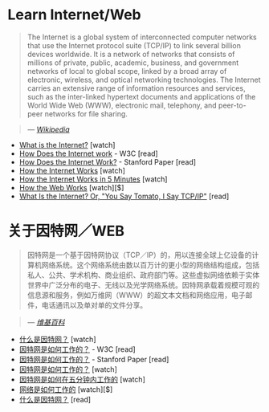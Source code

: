 # Learn Internet/Web

> The Internet is a global system of interconnected computer networks that use the Internet protocol suite (TCP/IP) to link several billion devices worldwide. It is a network of networks that consists of millions of private, public, academic, business, and government networks of local to global scope, linked by a broad array of electronic, wireless, and optical networking technologies. The Internet carries an extensive range of information resources and services, such as the inter-linked hypertext documents and applications of the World Wide Web (WWW), electronic mail, telephony, and peer-to-peer networks for file sharing.

><cite>&#8212; [Wikipedia](https://en.wikipedia.org/wiki/Internet)</cite>

* [What is the Internet?](https://www.youtube.com/watch?v=Dxcc6ycZ73M) [watch]
* [How Does the Internet work](http://www.w3.org/wiki/How_does_the_Internet_work) - W3C [read]
* [How Does the Internet Work?](http://web.stanford.edu/class/msande91si/www-spr04/readings/week1/InternetWhitepaper.htm) - Stanford Paper [read]
* [How the Internet Works](https://www.khanacademy.org/partner-content/code-org/internet-works) [watch]
* [How the Internet Works in 5 Minutes](https://www.youtube.com/watch?v=7_LPdttKXPc) [watch]
* [How the Web Works](https://www.eventedmind.com/classes/how-the-web-works-7f40254c) [watch][$]
* [What Is the Internet? Or, "You Say Tomato, I Say TCP/IP"](http://www.20thingsilearned.com/en-US/what-is-the-internet/1) [read]

# 关于因特网／WEB

> 因特网是一个基于因特网协议（TCP／IP）的，用以连接全球上亿设备的计算机网络系统。这个网络系统由数以百万计的更小型的网络结构组成，包括私人、公共、学术机构、商业组织、政府部门等。这些虚拟网络依赖于实体世界中广泛分布的电子、无线以及光学网络系统。因特网承载着规模可观的信息源和服务，例如万维网（WWW）的超文本文档和网络应用，电子邮件，电话通讯以及单对单的文件分享。

><cite>&#8212; [维基百科](https://en.wikipedia.org/wiki/Internet)</cite>

* [什么是因特网？](https://www.youtube.com/watch?v=Dxcc6ycZ73M) [watch]
* [因特网是如何工作的？](http://www.w3.org/wiki/How_does_the_Internet_work) - W3C [read]
* [因特网是如何工作的？](http://web.stanford.edu/class/msande91si/www-spr04/readings/week1/InternetWhitepaper.htm) - Stanford Paper [read]
* [因特网是如何工作的？](https://www.khanacademy.org/partner-content/code-org/internet-works) [watch]
* [因特网是如何在五分钟内工作的](https://www.youtube.com/watch?v=7_LPdttKXPc) [watch]
* [网络是如何工作的](https://www.eventedmind.com/classes/how-the-web-works-7f40254c) [watch][$]
* [什么是因特网？](http://www.20thingsilearned.com/en-US/what-is-the-internet/1) [read]
